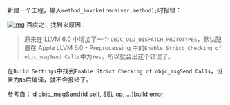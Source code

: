 新建一个工程，输入`method_invoke(receiver,method);`时报错：

[![img](https://univer2012.github.io/2017/05/15/15method-invoke-error-Too-many-arguments-to-function-call-expected0-have2/pic1.png)](https://univer2012.github.io/2017/05/15/15method-invoke-error-Too-many-arguments-to-function-call-expected0-have2/pic1.png)
百度之，找到来原因：

> 原来在 LLVM 6.0 中增加了一个 `OBJC_OLD_DISPATCH_PROTOTYPES`，默认配置在 Apple LLVM 6.0 - Preprocessing 中的`Enable Strict Checking of objc_msgSend Calls`中为`Yes`，所以就会出这个错误了。

在`Build Settings`中找到`Enable Strict Checking of objc_msgSend Calls`，设置为`No`后编译，就不会报错了。

参考自：[id objc_msgSend(id self, SEL op, …)build error](http://blog.sina.com.cn/s/blog_9075354e0102v2kc.html)